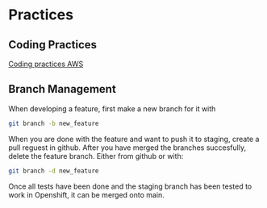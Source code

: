 # Practices

## Coding Practices

[Coding practices AWS](https://docs.aws.amazon.com/prescriptive-guidance/latest/best-practices-cdk-typescript-iac/typescript-best-practices.html#destructuring-props)

## Branch Management

When developing a feature, first make a new branch for it with
```bash
git branch -b new_feature
```

When you are done with the feature and want to push it to staging, create a pull reguest in github.
After you have merged the branches succesfully, delete the feature branch. Either from github or with:
```bash
git branch -d new_feature
```

Once all tests have been done and the staging branch has been tested to work in Openshift, it can be merged onto main.
